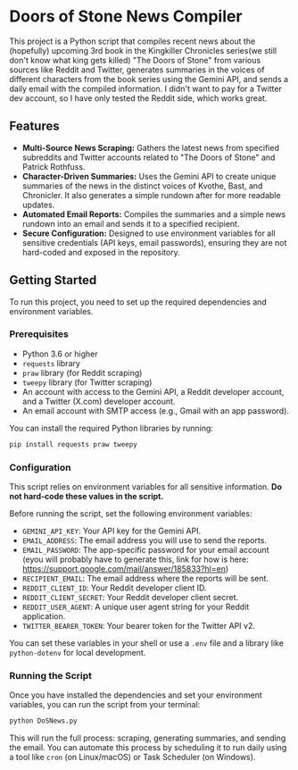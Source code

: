 # Doors of Stone News Compiler

This project is a Python script that compiles recent news about the (hopefully) upcoming 3rd book in the Kingkiller Chronicles series(we still don't know what king gets killed) "The Doors of Stone" from various sources like Reddit and Twitter, generates summaries in the voices of different characters from the book series using the Gemini API, and sends a daily email with the compiled information. I didn't want to pay for a Twitter dev account, so I have only tested the Reddit side, which works great. 

## Features

  - **Multi-Source News Scraping:** Gathers the latest news from specified subreddits and Twitter accounts related to "The Doors of Stone" and Patrick Rothfuss.
  - **Character-Driven Summaries:** Uses the Gemini API to create unique summaries of the news in the distinct voices of Kvothe, Bast, and Chronicler. It also generates a simple rundown after for more readable updates.
  - **Automated Email Reports:** Compiles the summaries and a simple news rundown into an email and sends it to a specified recipient.
  - **Secure Configuration:** Designed to use environment variables for all sensitive credentials (API keys, email passwords), ensuring they are not hard-coded and exposed in the repository.

## Getting Started

To run this project, you need to set up the required dependencies and environment variables.

### Prerequisites

  - Python 3.6 or higher
  - `requests` library
  - `praw` library (for Reddit scraping)
  - `tweepy` library (for Twitter scraping)
  - An account with access to the Gemini API, a Reddit developer account, and a Twitter (X.com) developer account.
  - An email account with SMTP access (e.g., Gmail with an app password).

You can install the required Python libraries by running:

```bash
pip install requests praw tweepy
```

### Configuration

This script relies on environment variables for all sensitive information. **Do not hard-code these values in the script.**

Before running the script, set the following environment variables:

  - `GEMINI_API_KEY`: Your API key for the Gemini API.
  - `EMAIL_ADDRESS`: The email address you will use to send the reports.
  - `EMAIL_PASSWORD`: The app-specific password for your email account (eyou will probably have to generate this, link for how is here: https://support.google.com/mail/answer/185833?hl=en)
  - `RECIPIENT_EMAIL`: The email address where the reports will be sent.
  - `REDDIT_CLIENT_ID`: Your Reddit developer client ID.
  - `REDDIT_CLIENT_SECRET`: Your Reddit developer client secret.
  - `REDDIT_USER_AGENT`: A unique user agent string for your Reddit application.
  - `TWITTER_BEARER_TOKEN`: Your bearer token for the Twitter API v2.

You can set these variables in your shell or use a `.env` file and a library like `python-dotenv` for local development.

### Running the Script

Once you have installed the dependencies and set your environment variables, you can run the script from your terminal:

```bash
python DoSNews.py
```

This will run the full process: scraping, generating summaries, and sending the email. You can automate this process by scheduling it to run daily using a tool like `cron` (on Linux/macOS) or Task Scheduler (on Windows).
